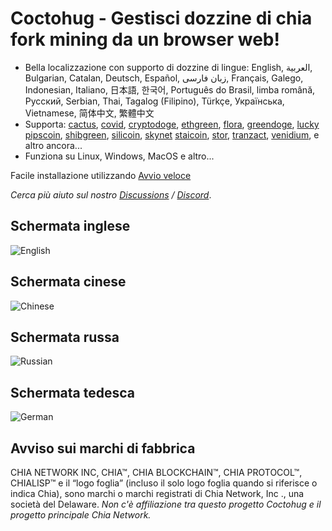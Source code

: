 # Coctohug - Gestisci dozzine di chia fork mining da un browser web!
- Bella localizzazione con supporto di dozzine di lingue: English, العربية, Bulgarian, Catalan, Deutsch, Español, زبان فارسی, Français, Galego, Indonesian, Italiano, 日本語, 한국어, Português do Brasil, limba română, Русский, Serbian, Thai, Tagalog (Filipino), Türkçe, Українська, Vietnamese, 简体中文, 繁體中文
- Supporta: [cactus](https://github.com/raingggg/coctohug-cactus), [covid](https://github.com/raingggg/coctohug-covid), [cryptodoge](https://github.com/raingggg/coctohug-cryptodoge), [ethgreen](https://github.com/raingggg/coctohug-ethgreen), [flora](https://github.com/raingggg/coctohug-flora), [greendoge](https://github.com/raingggg/coctohug-greendoge), [lucky](https://github.com/raingggg/coctohug-lucky) [pipscoin](https://github.com/raingggg/coctohug-pipscoin), [shibgreen](https://github.com/raingggg/coctohug-shibgreen), [silicoin](https://github.com/raingggg/coctohug-silicoin), [skynet](https://github.com/raingggg/coctohug-skynet) [staicoin](https://github.com/raingggg/coctohug-staicoin), [stor](https://github.com/raingggg/coctohug-stor), [tranzact](https://github.com/raingggg/coctohug-tranzact), [venidium](https://github.com/raingggg/coctohug-venidium), e altro ancora...
- Funziona su Linux, Windows, MacOS e altro...

Facile installazione utilizzando [Avvio veloce](https://www.coctohug.xyz/)

*Cerca più aiuto sul nostro [Discussions](https://github.com/raingggg/coctohug/discussions) / [Discord](https://discord.com/channels/914698944435613716/914698944435613718)*.

## Schermata inglese
![English](https://raw.githubusercontent.com/raingggg/coctohug/main/images/coctohug-summary-en-min.png)

## Schermata cinese
![Chinese](https://raw.githubusercontent.com/raingggg/coctohug/main/images/coctohug-summary-cn-min.png)

## Schermata russa
![Russian](https://raw.githubusercontent.com/raingggg/coctohug/main/images/coctohug-summary-russian-min.png)

## Schermata tedesca
![German](https://raw.githubusercontent.com/raingggg/coctohug/main/images/coctohug-summary-german-min.png)


## Avviso sui marchi di fabbrica
CHIA NETWORK INC, CHIA™, CHIA BLOCKCHAIN™, CHIA PROTOCOL™, CHIALISP™ e il “logo foglia” (incluso il solo logo foglia quando si riferisce o indica Chia), sono marchi o marchi registrati di Chia Network, Inc ., una società del Delaware. *Non c&#39;è affiliazione tra questo progetto Coctohug e il progetto principale Chia Network.*
